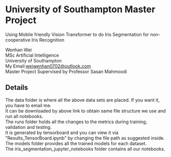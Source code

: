 # University of Southampton Master Project

Using Mobile friendly Vision Transformer to do Iris Segmentation for non-cooperative Iris Recognition

Wenhan Wei\
MSc Artificial Intelligence\
University of Southampton\
My Email:weiwenhan0702@outlook.com\
Master Project Supervised by Professor Sasan Mahmoodi

## Details
The data folder is where all the above data sets are placed. If you want it, you have to email me.\
It can be downloaded by above link to obtain same file structure we use and run all notebooks.\
The runs folder holds all the changes to the metrics during training, validation and testing. \
It is generated by tensorboard and you can view it via "Results_TensorBoard.ipynb" by changing the file path as suggested inside. \
The models folder provides all the trained models for each dataset. \
The iris_segmentation_jupyter_notebooks folder contains all our notebooks.
